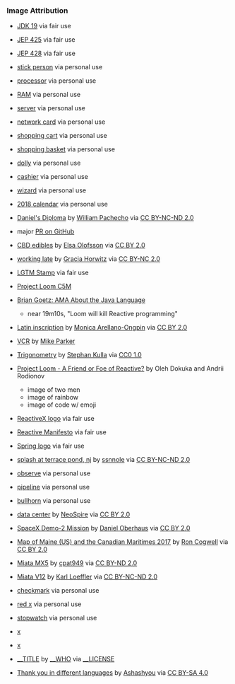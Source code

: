 ### Image Attribution

* [JDK 19](https://openjdk.java.net/projects/jdk/19/) via fair use 
* [JEP 425](https://openjdk.java.net/jeps/425) via fair use
* [JEP 428](https://openjdk.java.net/jeps/428) via fair use
* [stick person](http://clipart-library.com/clip-art/stick-person-transparent-background-21.htm) via personal use
* [processor](http://clipart-library.com/clipart/processor-cliparts_5.htm) via personal use
* [RAM](http://clipart-library.com/clipart/1779303.htm) via personal use
* [server](http://clipart-library.com/clipart/n1095017.htm) via personal use
* [network card](http://clipart-library.com/clipart/1864269.htm) via personal use
* [shopping cart](http://clipart-library.com/clipart/n730768.htm) via personal use
* [shopping basket](http://clipart-library.com/clipart/shopping-basket-cliparts_1.htm) via personal use
* [dolly](http://clipart-library.com/clipart/LTd5q64Rc.htm) via personal use
* [cashier](http://clipart-library.com/clipart/1834038.htm) via personal use  
* [wizard](http://clipart-library.com/clipart/474861.htm) via personal use
* [2018 calendar](https://pixabay.com/illustrations/calendar-2018-agenda-annual-planner-3070533/) via personal use
* [Daniel's Diploma](https://www.flickr.com/photos/william_pacheco/531614052) by [William Pachecho](https://www.flickr.com/photos/william_pacheco/) via [CC BY-NC-ND 2.0](https://creativecommons.org/licenses/by-nc-nd/2.0/) 
* major [PR on GitHub](https://github.com/openjdk/jdk/pull/8166/files)
* [CBD edibles](https://www.flickr.com/photos/elsaolofsson/51385864964) by [Elsa Olofsson](https://www.flickr.com/photos/elsaolofsson/) via [CC BY 2.0](https://creativecommons.org/licenses/by/2.0/)
* [working late](https://www.flickr.com/photos/grazia-horwitz/50957284276) by [Gracia Horwitz](https://www.flickr.com/photos/grazia-horwitz/) via [CC BY-NC 2.0](https://creativecommons.org/licenses/by-nc/2.0/)
* [LGTM Stamp](https://knowyourmeme.com/photos/1287614-lgtm) via fair use
* [Project Loom C5M](https://github.com/ebarlas/project-loom-c5m)
* [Brian Goetz: AMA About the Java Language](https://www.youtube.com/watch?v=9si7gK94gLo)
    - near 19m10s, "Loom will kill Reactive programming"
* [Latin inscription](https://www.flickr.com/photos/maong/104829929) by [Monica Arellano-Ongpin](https://www.flickr.com/photos/maong/) via [CC BY 2.0](https://creativecommons.org/licenses/by/2.0/)
* [VCR](https://www.flickr.com/photos/parkermj/49736510) by [Mike Parker](https://www.flickr.com/photos/parkermj/) 
* [Trigonometry](https://en.wikipedia.org/wiki/Trigonometry#/media/File:Sinus_und_Kosinus_am_Einheitskreis_1.svg) by [Stephan Kulla](http://kulla.me/en/) via [CC0 1.0](https://creativecommons.org/publicdomain/zero/1.0/deed.en)
* [Project Loom - A Friend or Foe of Reactive?](https://www.youtube.com/watch?v=YwG04UZP2a0) by Oleh Dokuka and Andrii Rodionov
    - image of two men
    - image of rainbow
    - image of code w/ emoji 
* [ReactiveX logo](https://reactivex.io/) via fair use
* [Reactive Manifesto](https://www.reactivemanifesto.org/) via fair use
* [Spring logo](https://docs.spring.io/spring-framework/docs/current/reference/html/web-reactive.html) via fair use 
* [splash at terrace pond, nj](https://www.flickr.com/photos/94915717@N00/47013595) by [ssnnole](https://www.flickr.com/photos/94915717@N00/) via [CC BY-NC-ND 2.0](https://creativecommons.org/licenses/by-nc-nd/2.0/)
* [observe](http://clipart-library.com/clipart/194496.htm) via personal use
* [pipeline](http://clipart-library.com/clipart/n1319118.htm) via personal use
* [bullhorn](http://clipart-library.com/clipart/1348674.htm) via personal use
* [data center](https://www.flickr.com/photos/neospire/3595638492) by [NeoSpire](https://www.flickr.com/photos/neospire/) via [CC BY 2.0](https://creativecommons.org/licenses/by/2.0/)
* [SpaceX Demo-2 Mission](https://www.flickr.com/photos/163370954@N08/49954317842) by [Daniel Oberhaus](https://www.flickr.com/photos/163370954@N08/) via [CC BY 2.0](https://creativecommons.org/licenses/by/2.0/)
* [Map of Maine (US) and the Canadian Maritimes 2017](https://www.flickr.com/photos/22711505@N05/38068706042) by [Ron Cogwell](https://www.flickr.com/photos/22711505@N05/) via [CC BY 2.0](https://creativecommons.org/licenses/by/2.0/)
* [Miata MX5](https://www.flickr.com/photos/60456850@N03/5892103690) by [cpat949](https://www.flickr.com/photos/60456850@N03/) via [CC BY-ND 2.0](https://creativecommons.org/licenses/by-nd/2.0/)
* [Miata V12](https://www.flickr.com/photos/mad-czech/4349324594) by [Karl Loeffler](https://www.flickr.com/photos/mad-czech/) via [CC BY-NC-ND 2.0](https://creativecommons.org/licenses/by-nc-nd/2.0/)
* [checkmark](http://clipart-library.com/clip-art/green-check-mark-icon-transparent-background-11.htm) via personal use
* [red x](http://clipart-library.com/clip-art/x-mark-transparent-background-15.htm) via personal use
* [stopwatch](http://clipart-library.com/clipart/1505841.htm) via personal use
* [x](x)
* [x](x)

* [__TITLE](__LINK) by [__WHO](__WHO_LINK) via [__LICENSE](__LICENSE_LINK)
* [Thank you in different languages](https://commons.wikimedia.org/wiki/File:Thank-you-word-cloud.jpg) by [Ashashyou](https://commons.wikimedia.org/wiki/User:Ashashyou) via [CC BY-SA 4.0](https://creativecommons.org/licenses/by-sa/4.0/deed.en)
